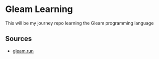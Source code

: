 # Gleam Learning

This will be my journey repo learning the Gleam programming language

## Sources

- [gleam.run](https://gleam.run/writing-gleam/)